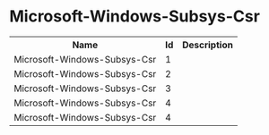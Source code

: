 # Microsoft-Windows-Subsys-Csr

<table>
<colgroup><col/><col/><col/></colgroup>
<tr><th>Name</th><th>Id</th><th>Description</th></tr>
<tr><td>Microsoft-Windows-Subsys-Csr</td><td>1</td><td></td></tr>
<tr><td>Microsoft-Windows-Subsys-Csr</td><td>2</td><td></td></tr>
<tr><td>Microsoft-Windows-Subsys-Csr</td><td>3</td><td></td></tr>
<tr><td>Microsoft-Windows-Subsys-Csr</td><td>4</td><td></td></tr>
<tr><td>Microsoft-Windows-Subsys-Csr</td><td>4</td><td></td></tr>
</table>
